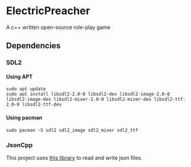 # ElectricPreacher

A c++ written open-source role-play game

## Dependencies

### SDL2

#### Using APT
```
sudo apt update
sudo apt install libsdl2-2.0-0 libsdl2-dev libsdl2-image-2.0-0 libsdl2-image-dev libsdl2-mixer-2.0-0 libsdl2-mixer-dev libsdl2-ttf-2.0-0 libsdl2-ttf-dev
```

#### Using pacman
```
sudo pacman -S sdl2 sdl2_image sdl2_mixer sdl2_ttf
```

### JsonCpp

This project uses [this library](https://github.com/open-source-parsers/jsoncpp) to read and write json files.
